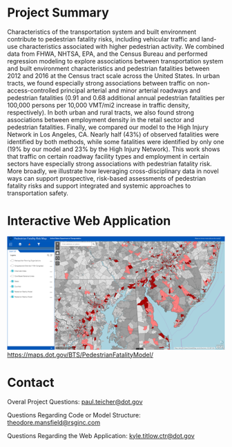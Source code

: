 # Project Summary
Characteristics of the transportation system and built environment contribute to pedestrian fatality risks, including vehicular traffic and land-use characteristics associated with higher pedestrian activity. We combined data from FHWA, NHTSA, EPA, and the Census Bureau and performed regression modeling to explore associations between transportation system and built environment characteristics and pedestrian fatalities between 2012 and 2016 at the Census tract scale across the United States. In urban tracts, we found especially strong associations between traffic on non-access-controlled principal arterial and minor arterial roadways and pedestrian fatalities (0.91 and 0.68 additional annual pedestrian fatalities per 100,000 persons per 10,000 VMT/mi2 increase in traffic density, respectively). In both urban and rural tracts, we also found strong associations between employment density in the retail sector and pedestrian fatalities. Finally, we compared our model to the High Injury Network in Los Angeles, CA. Nearly half (43%) of observed fatalities were identified by both methods, while some fatalities were identified by only one (19% by our model and 23% by the High Injury Network). This work shows that traffic on certain roadway facility types and employment in certain sectors have especially strong associations with pedestrian fatality risk. More broadly, we illustrate how leveraging cross-disciplinary data in novel ways can support prospective, risk-based assessments of pedestrian fatality risks and support integrated and systemic approaches to transportation safety.

# Interactive Web Application

![Interactive Web Application](Picture.PNG)
https://maps.dot.gov/BTS/PedestrianFatalityModel/

# Contact
Overal Project Questions: 
paul.teicher@dot.gov

Questions Regarding Code or Model Structure:
theodore.mansfield@rsginc.com

Questions Regarding the Web Application:
kyle.titlow.ctr@dot.gov
